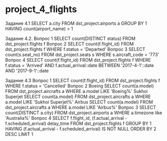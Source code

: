 # project_4_flights

Задание 4.1
SELECT a.city
FROM dst_project.airports a
GROUP BY 1
HAVING count(airport_name) > 1

Задание 4.2.
Вопрос 1
SELECT count(DISTINCT status)
FROM dst_project.flights f
Вопрос 2
SELECT count(f.flight_id)
FROM dst_project.flights f
WHERE f.status = 'Departed'
Вопрос 3
SELECT count(s.seat_no)
FROM dst_project.seats s
WHERE s.aircraft_code = '773'
Вопрос 4
SELECT count(f.flight_id)
FROM dst_project.flights f
WHERE f.status = 'Arrived'
  AND f.actual_arrival::date BETWEEN '2017-4-1'::date AND '2017-9-1'::date
  
Задание 4.3
Вопрос 1
SELECT count(f.flight_id)
FROM dst_project.flights f
WHERE f.status = 'Cancelled'
Вопрос 2
Boeing
SELECT count(a.model)
FROM dst_project.aircrafts a
WHERE a.model LIKE 'Boeing%'
Sukhoi Superjet
SELECT count(a.model)
FROM dst_project.aircrafts a
WHERE a.model LIKE 'Sukhoi Superjet%'
Airbus
SELECT count(a.model)
FROM dst_project.aircrafts a
WHERE a.model LIKE 'Airbus%'
Вопрос 3
SELECT count(DISTINCT a.city)
FROM dst_project.airports a
WHERE a.timezone like 'Australia%'
Вопрос 4
SELECT f.flight_id,
       (f.actual_arrival - f.scheduled_arrival) delay_time
FROM dst_project.flights f
GROUP BY 1
HAVING (f.actual_arrival - f.scheduled_arrival) IS NOT NULL
ORDER BY 2 DESC
LIMIT 1
